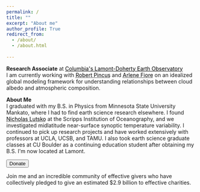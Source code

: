 ```yaml
---
permalink: /
title: ""
excerpt: "About me"
author_profile: True
redirect_from: 
  - /about/
  - /about.html
  
---
```


 
**Research Associate** at <a href="https://lamont.columbia.edu/" style="color: black;">Columbia's Lamont-Doherty Earth Observatory</a>   
I am currently working with <a href="https://crew.ldeo.columbia.edu/people/robert-pincus" style="color: black; text-decoration: underline;text-decoration-style: dotted;">Robert Pincus</a> and <a href="https://www.teampaccc.mit.edu/" style="color: black; text-decoration: underline;text-decoration-style: dotted;">Arlene Fiore</a> on an idealized global modeling framework for understanding relationships between cloud albedo and atmospheric composition.  

**About Me**  
I graduated with my B.S. in Physics from Minnesota State University Mankato, where I had to find earth science research elsewhere. I found <a href="https://nicklutsko.github.io/" style="color: black; text-decoration: underline;text-decoration-style: dotted;">Nicholas Lutsko</a> at the Scripps Institution of Oceanography, and we investigated midlatitude near-surface synoptic temperature variability. I continued to pick up research projects and have worked extensively with professors at UCLA, UCSB, and TAMU.  I also took earth science graduate classes at CU Boulder as a continuing education student after obtaining my B.S. I'm now located at Lamont.   




  

<form action="https://www.givingwhatwecan.org/" method="get" target="_blank"><button type="submit">Donate</button></form>
Join me and an incredible community of effective givers who have collectively pledged to give an estimated $2.9 billion to effective charities.

